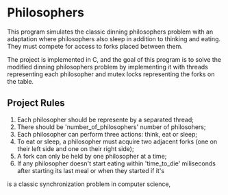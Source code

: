# Philosophers

This program simulates the classic dinning philosophers problem with an adaptation where philosophers also sleep in addition to thinking and eating. They must compete for access to forks placed between them.

The project is implemented in C, and the goal of this program is to solve the modified dinning philosophers problem by implementing it with threads representing each philosopher and mutex locks representing the forks on the table.

## Project Rules

1. Each philosopher should be represente by a separated thread;
2. There should be 'number_of_philosophers' number of philosohers;
3. Each philosopher can perform three actions: think, eat or sleep;
4. To eat or sleep, a philosopher must acquire two adjacent forks
(one on their left side and one on their right side);
5. A fork can only be held by one philosopher at a time;
6. If any philosopher doesn't start eating within 'time_to_die'
miliseconds after starting its last meal or when they started if it's

 is a classic synchronization problem in computer science, 
